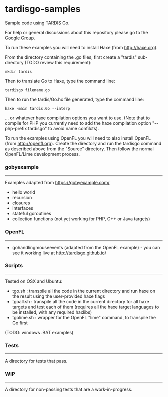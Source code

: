 tardisgo-samples
================

Sample code using TARDIS Go.


For help or general discussions about this repository please go to the [Google Group](https://groups.google.com/d/forum/tardisgo).


To run these examples you will need to install Haxe (from http://haxe.org).

From the directory containing the .go files, first create a "tardis" sub-directory (TODO review this requirement):
```
mkdir tardis
```
Then to translate Go to Haxe, type the command line: 
```
tardisgo filename.go
``` 

Then to run the tardis/Go.hx file generated, type the command line: 
```
haxe -main tardis.Go --interp
```
... or whatever haxe compilation options you want to use. (Note that to compile for PHP you currently need to add the haxe compilation option "--php-prefix tardisgo" to avoid name confilcts).

To run the examples using OpenFL you will need to also install OpenFL (from http://openfl.org). Create the directory and run the tardisgo command as described above from the "Source" directory. Then follow the normal OpenFL/Lime development process.


### gobyexample
---
Examples adapted from https://gobyexample.com/
- hello world
- recursion
- closures
- interfaces
- stateful goroutines
- collection functions (not yet working for PHP, C++ or Java targets)

### OpenFL 
---
- gohandlingmouseevents (adapted from the OpenFL example) - you can see it working live at http://tardisgo.github.io/

### Scripts 
---
Tested on OSX and Ubuntu:
- tgo.sh : transpile all the code in the current directory and run haxe on the result using the user-provided haxe flags
- tgoall.sh : transpile all the code in the current directory for all haxe targets and test each of them (requires all the haxe target languages to be installed, with any required haxlibs)
- tgolime.sh : wrapper for the OpenFL "lime" command, to transpile the Go first

(TODO: windows .BAT examples)

### Tests
---
A directory for tests that pass.

### WIP
---
A directory for non-passing tests that are a work-in-progress.









 

